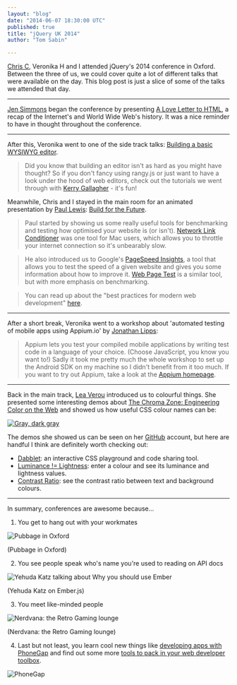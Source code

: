 ```yaml
---
layout: "blog"
date: "2014-06-07 18:30:00 UTC"
published: true
title: "jQuery UK 2014"
author: "Tom Sabin"

---
```


[Chris C](http://www.unboxedconsulting.com/people/chris-carter), Veronika H and I attended jQuery's 2014 conference in Oxford. Between the three of us, we could cover quite a lot of different talks that were available on the day. This blog post is just a slice of some of the talks we attended that day.  ---  [Jen Simmons](http://twitter.com/jensimmons) began the conference by presenting [A Love Letter to HTML](https://speakerdeck.com/jensimmons/a-love-letter-to-html-a-keynote-at-jquery-uk), a recap of the Internet's and World Wide Web's history. It was a nice reminder to have in thought throughout the conference.  ---  After this, Veronika went to one of the side track talks: [Building a basic WYSIWYG editor](https://github.com/Kerry350/jQueryUKWorkshop2014).  > Did you know that building an editor isn't as hard as you might have thought? So if you don't fancy using rangy.js or just want to have a look under the hood of web editors, check out the tutorials we went through with [Kerry Gallagher](http://twitter.com/Kerry350) - it's fun!  Meanwhile, Chris and I stayed in the main room for an animated presentation by [Paul Lewis](https://twitter.com/aerotwist): [Build for the Future](https://speakerdeck.com/paullewis/build-for-the-future).  > Paul started by showing us some really useful tools for benchmarking and testing how optimised your website is (or isn't). [Network Link Conditioner](http://nshipster.com/network-link-conditioner/) was one tool for Mac users, which allows you to throttle your internet connection so it's unbearably slow.  > He also introduced us to Google's [PageSpeed Insights](https://developers.google.com/speed/pagespeed/insights/), a tool that allows you to test the speed of a given website and gives you some information about how to improve it. [Web Page Test](http://www.webpagetest.org/) is a similar tool, but with more emphasis on benchmarking.  > You can read up about the "best practices for modern web development" [here](https://developers.google.com/web/fundamentals/).  ---  After a short break, Veronika went to a workshop about 'automated testing of mobile apps using Appium.io' by [Jonathan Lipps](http://twitter.com/jlipps):  > Appium lets you test your compiled mobile applications by writing test code in a language of your choice. (Choose JavaScript, you know you want to!) > Sadly it took me pretty much the whole workshop to set up the Android SDK on my machine so I didn't benefit from it too much. If you want to try out Appium, take a look at the [Appium homepage](http://appium.io/).   ---  Back in the main track, [Lea Verou](http://twitter.com/LeaVerou) introduced us to colourful things. She presented some interesting demos about [The Chroma Zone: Engineering Color on the Web](http://leaverou.github.io/chroma-zone) and showed us how useful CSS colour names can be:  [![Gray, dark gray](https://pbs.twimg.com/media/BnwSZxsIUAACr2-.jpg:large)](https://twitter.com/tomsabin/status/467268696470482944)  The demos she showed us can be seen on her [GitHub](https://github.com/LeaVerou) account, but here are handful I think are definitely worth checking out:  - [Dabblet](http://dabblet.com/): an interactive CSS playground and code sharing tool. - [Luminance != Lightness](http://leaverou.github.io/chroma-zone/#luminance-vs-lightness): enter a colour and see its luminance and lightness values. - [Contrast Ratio](http://leaverou.github.io/contrast-ratio/): see the contrast ratio between text and background colours.  ---  In summary, conferences are awesome because...  1) You get to hang out with your workmates  ![Pubbage in Oxford](https://fbcdn-sphotos-e-a.akamaihd.net/hphotos-ak-frc3/t1.0-9/10314527\_10152491661949203\_7440674471769565980\_n.jpg)  (Pubbage in Oxford)  2) You see people speak who's name you're used to reading on API docs  ![Yehuda Katz talking about Why you should use Ember](https://lh3.googleusercontent.com/-7nLEdbR86Ik/U3nNAKVHUVI/AAAAAAAACYg/QPUWY9kpnZM/w1848-h1106-no/2014-05-19)  (Yehuda Katz on Ember.js)  3) You meet like-minded people  ![Nerdvana: the Retro Gaming lounge](https://lh3.googleusercontent.com/-6IOK5mpmC8g/U3nOBIWfzdI/AAAAAAAACY0/Z5\_W5WNX5xg/w1848-h1106-no/2014-05-19)  (Nerdvana: the Retro Gaming lounge)  4) Last but not least, you learn cool new things like [developing apps with PhoneGap](http://www.unboxedconsulting.com/blog/first-steps-with-cordova-phonegap) and find out some more [tools to pack in your web developer toolbox](http://www.unboxedconsulting.com/blog/dev\_toolboxpack).  ![PhoneGap](https://dl.dropboxusercontent.com/u/2217931/jquery-blog-post.jpg)


